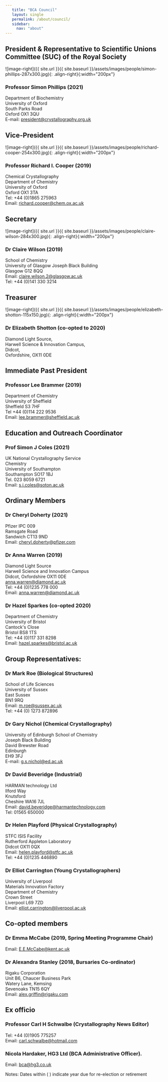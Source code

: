```yaml
---
   title: "BCA Council"
   layout: single
   permalink: /about/council/
   sidebar:
     nav: "about"
---
```


## President & Representative to Scientific Unions Committee (SUC) of the Royal Society
![image-right]({{ site.url }}{{ site.baseurl }}/assets/images/people/simon-phillips-287x300.jpg){: .align-right}{:width="200px"}
### Professor Simon Phillips (2021)  
Department of Biochemistry  
University of Oxford  
South Parks Road  
Oxford OX1 3QU  
E-mail: president@crystallography.org.uk

 
## Vice-President
![image-right]({{ site.url }}{{ site.baseurl }}/assets/images/people/richard-cooper-254x300.jpg){: .align-right}{:width="200px"}
### Professor Richard I. Cooper (2019)  
Chemical Crystallography  
Department of Chemistry  
University of Oxford  
Oxford OX1 3TA  
Tel: +44 (0)1865 275963  
Email: richard.cooper@chem.ox.ac.uk
 
## Secretary
![image-right]({{ site.url }}{{ site.baseurl }}/assets/images/people/claire-wilson-284x300.jpg){: .align-right}{:width="200px"}
### Dr Claire Wilson (2019)  
School of Chemistry  
University of Glasgow 
Joseph Black Building  
Glasgow G12 8QQ  
Email: claire.wilson.2@glasgow.ac.uk  
Tel: +44 (0)141 330 3214

 
## Treasurer
![image-right]({{ site.url }}{{ site.baseurl }}/assets/images/people/elizabeth-shotton-115x150.jpg){: .align-right}{:width="200px"}
### Dr Elizabeth Shotton (co-opted to 2020)
Diamond Light Source,  
Harwell Science & Innovation Campus,  
Didcot,  
Oxfordshire, OX11 0DE  

 
## Immediate Past President
### Professor Lee Brammer (2019)  
Department of Chemistry  
University of Sheffield  
Sheffield S3 7HF  
Tel +44 (0)114 222 9536  
Email: lee.brammer@sheffield.ac.uk

## Education and Outreach Coordinator
### Prof Simon J Coles (2021)  
UK National Crystallography Service  
Chemistry  
University of Southampton  
Southampton SO17 1BJ  
Tel. 023 8059 6721  
Email: s.j.coles@soton.ac.uk


## Ordinary Members

### Dr Cheryl Doherty (2021)
Pfizer IPC 009  
Ramsgate Road  
Sandwich CT13 9ND  
Email: cheryl.doherty@pfizer.com

### Dr Anna Warren (2019)
Diamond Light Source  
Harwell Science and Innovation Campus  
Didcot, Oxfordshire OX11 0DE  
anna.warren@diamond.ac.uk  
Tel: +44 (0)1235 778 000  
Email: anna.warren@diamond.ac.uk
 
### Dr Hazel Sparkes (co-opted 2020)
Department of Chemistry  
University of Bristol  
Cantock's Close  
Bristol BS8 1TS  
Tel: +44 (0)117 331 8298  
Email: hazel.sparkes@bristol.ac.uk
 
## Group Representatives:
### Dr Mark Roe (Biological Structures)
School of Life Sciences  
University of Sussex  
East Sussex  
BN1 9RQ  
Email: m.roe@sussex.ac.uk    
Tel: +44 (0) 1273 872896

 
### Dr Gary Nichol (Chemical Crystallography)
University of Edinburgh School of Chemistry  
Joseph Black Building  
David Brewster Road  
Edinburgh  
EH9 3FJ  
E-mail: g.s.nichol@ed.ac.uk

 
### Dr David Beveridge (Industrial)
HARMAN technology Ltd  
Ilford Way  
Knutsford  
Cheshire WA16 7JL  
Email: david.beveridge@harmantechnology.com  
Tel: 01565 650000

 
### Dr Helen Playford (Physical Crystallography)
STFC ISIS Facility  
Rutherford Appleton Laboratory  
Didcot OX11 0QX  
Email: helen.playford@stfc.ac.uk  
Tel: +44 (0)1235 446890
 
### Dr Elliot Carrington (Young Crystallographers)
University of Liverpool  
Materials Innovation Factory  
Department of Chemistry  
Crown Street  
Liverpool L69 7ZD  
Email: elliot.carrington@liverpool.ac.uk

 

## Co-opted members
### Dr Emma McCabe (2019, Spring Meeting Programme Chair)
Email: E.E.McCabe@kent.ac.uk

 
### Dr Alexandra Stanley (2018, Bursaries Co-ordinator)
Rigaku Corporation  
Unit B6, Chaucer Business Park  
Watery Lane, Kemsing  
Sevenoaks TN15 6QY  
Email: alex.griffin@rigaku.com

 
## Ex officio
### Professor Carl H Schwalbe (Crystallography News Editor)
Tel: +44 (0)1905 775257  
Email: carl.schwalbe@hotmail.com

### Nicola Hardaker, HG3 Ltd (BCA Administrative Officer).
Email: bca@hg3.co.uk



Notes: Dates within ( ) indicate year due for re-election or retirement

